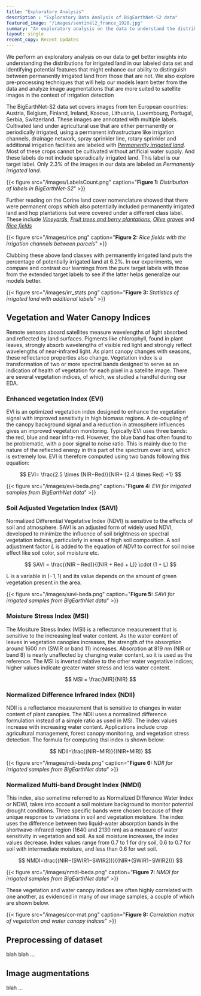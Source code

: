 ```yaml
---
title: "Exploratory Analysis"
description : "Exploratory Data Analysis of BigEarthNet-S2 data"
featured_image: "/images/sentinel2_france_1920.jpg"
summary: "An exploratory analysis on the data to understand the distributions for irrigated data as well as identify additional features that can help with irrigation detection."
layout: single
recent_copy: Recent Updates
---
```


We perform an exploratory analysis on our data to get better insights into understanding the distributions for irrigated land in our labeled data set and identifying potential features that might enhance our ability to distinguish between permanently irrigated land from those that are not. We also explore pre-processing techniques that will help our models learn better from the data and analyze image augmentations that are more suited to satellite images in the context of irrigation detection

The BigEarthNet-S2 data set covers images from ten European countries: Austria, Belgium, Finland, Ireland, Kosovo, Lithuania, Luxembourg, Portugal, Serbia, Switzerland. These images are annotated with multiple labels. Cultivated land under agricultural use that are either permanently or periodically irrigated, using a permanent infrastructure like irrigation channels, drainage network, spray sprinkler line, rotary sprinkler and additional irrigation facilities are labeled with [*Permanently irrigated land*](https://land.copernicus.eu/user-corner/technical-library/corine-land-cover-nomenclature-guidelines/html/index-clc-212.html). Most of these crops cannot be cultivated without artificial water supply. And these labels do not include sporadically irrigated land. This label is our target label. Only 2.3% of the images in our data are labeled as *Permanently irrigated land*.

{{< figure src="/images/LabelsCount.png" caption="**Figure 1:** *Distribution of labels in BigEarthNet-S2*" >}}

Further reading on the Corine land cover nomenclature showed that there were permanent crops which also potentially included permanently irrigated land and hop plantations but were covered under a different class label. These include [*Vineyards*](https://land.copernicus.eu/user-corner/technical-library/corine-land-cover-nomenclature-guidelines/html/index-clc-221.html), [*Fruit trees and berry plantations*](https://land.copernicus.eu/user-corner/technical-library/corine-land-cover-nomenclature-guidelines/html/index-clc-222.html), [*Olive groves*](https://land.copernicus.eu/user-corner/technical-library/corine-land-cover-nomenclature-guidelines/html/index-clc-223.html) and [*Rice fields*](https://land.copernicus.eu/user-corner/technical-library/corine-land-cover-nomenclature-guidelines/html/index-clc-213.html)

{{< figure src="/images/rice.png" caption="**Figure 2:** *Rice fields with the irrigation channels between parcels*" >}}

Clubbing these above land classes with permanently irrigated land puts the percentage of potentially irrigated land at 6.2%. In our experiments, we compare and contrast our learnings from the pure target labels with those from the extended target labels to see if the latter helps generalize our models better.

{{< figure src="/images/irr_stats.png" caption="**Figure 3:** *Statistics of irrigated land with additional labels*" >}}

## Vegetation and Water Canopy Indices

Remote sensors aboard satellites measure wavelengths of light absorbed and reflected by land surfaces. Pigments like chlorophyll, found in plant leaves, strongly absorb wavelengths of visible red light and strongly reflect wavelengths of near-infrared light. As plant canopy changes with seasons, these reflectance properties also change. Vegetation index is a transformation of two or more spectral bands designed to serve as an indication of health of vegetation for each pixel in a satellite image. There are several vegetation indices, of which, we studied a handful during our EDA.

### Enhanced vegetation Index (EVI)

EVI is an optimized vegetation index designed to enhance the vegetation signal with improved sensitivity in high biomass regions. A de-coupling of the canopy background signal and a reduction in atmosphere influences gives an improved vegetation monitoring. Typically EVI uses three bands: the red, blue and near infra-red. However, the blue band has often found to be problematic, with a poor signal to noise ratio. This is mainly due to the nature of the reflected energy in this part of the spectrum over land, which is extremely low. EVI is therefore computed using two bands following this equation:

$$ EVI= \frac{2.5 \times (NIR−Red)}{NIR+ (2.4 \times Red) +1} $$

{{< figure src="/images/evi-beda.png" caption="**Figure 4:** *EVI for irrigated samples from BigEarthNet data*" >}}

### Soil Adjusted Vegetation Index (SAVI)
Normalized Differential Vegetative Index (NDVI) is sensitive to the effects of soil and atmosphere. SAVI is an adjusted form of widely used NDVI, developed to minimize the influence of soil brightness on spectral vegetation indices, particularly in areas of high soil composition. A soil adjustment factor *L* is added to the equation of *NDVI* to correct for soil noise effect like soil color, soil moisture etc.

$$ SAVI = \frac{(NIR – Red)}{(NIR + Red + L)} \cdot (1 + L)  $$

L is a variable in $(-1, 1)$ and its value depends on the amount of green vegetation present in the area.

{{< figure src="/images/savi-beda.png" caption="**Figure 5:** *SAVI for irrigated samples from BigEarthNet data*" >}}

### Moisture Stress Index (MSI)

The Mositure Stress Index (MSI) is a reflectance measurement that is sensitive to the increasing leaf water content. As the water content of leaves in vegetation canopies increases, the strength of the absorption around 1600 nm (SWIR or band 11) increases. Absorption at 819 nm (NIR or band 8) is nearly unaffected by changing water content, so it is used as the reference. The MSI is inverted relative to the other water vegetative indices; higher values indicate greater water stress and less water content.

$$ MSI = \frac{MIR}{NIR} $$

### Normalized Difference Infrared Index (NDII)

NDII is a reflectance measurement that is sensitive to changes in water content of plant canopies. The NDII uses a normalized difference formulation instead of a simple ratio as used in MSI. The index values increase with increasing water content. Applications include crop agricultural management, forest canopy monitoring, and vegetation stress detection. The formula for computing thsi index is shown below:

$$ NDII=\frac{(NIR−MIR)}{(NIR+MIR)} $$

{{< figure src="/images/ndii-beda.png" caption="**Figure 6:** *NDII for irrigated samples from BigEarthNet data*" >}}

### Normalized Multi-band Drought Index (NMDI)
This index, also sometime referred to as Normalized Difference Water Index or NDWI,  takes into account a soil moisture background to monitor potential drought conditions. Three specific bands were chosen because of their unique response to variations in soil and vegetation moisture. The index uses the difference between two liquid-water absorption bands in the shortwave-infrared region (1640 and 2130 nm) as a measure of water sensitivity in vegetation and soil. As soil moisture increases, the index values decrease. Index values range from 0.7 to 1 for dry soil, 0.6 to 0.7 for soil with intermediate moisture, and less than 0.6 for wet soil.

$$ NMDI=\frac{(NIR−(SWIR1−SWIR2))}{(NIR+(SWIR1−SWIR2))} $$

{{< figure src="/images/nmdi-beda.png" caption="**Figure 7:** *NMDI for irrigated samples from BigEarthNet data*" >}}

These vegetation and water canopy indices are often highly correlated with one another, as evidenced in many of our image samples, a couple of which are shown below.

{{< figure src="/images/cor-mat.png" caption="**Figure 8:** *Correlation matrix of vegetation and water canopy indices*" >}}

## Preprocessing of dataset

blah blah ...

## Image augmentations

blah ...
